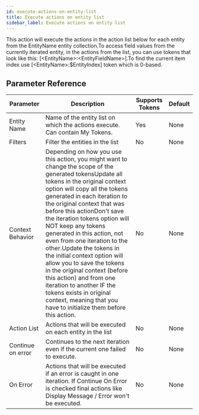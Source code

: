 ```yaml
---
id: execute-actions-on-entity-list
title: Execute actions on entity list
sidebar_label: Execute actions on entity list
---
```



This action will execute the actions in the action list below for each entity from the EntityName entity collection.To access field values from the currently iterated entity, in the actions from the list, you can use tokens that look like this: [&lt;EntityName&gt;:&lt;EntityFieldName&gt;].To find the current item index use [&lt;EntityName&gt;:$EntityIndex] token which is 0-based.

## Parameter Reference
| Parameter | Description | Supports Tokens | Default |
| -- | -- | -- | -- |
| Entity Name | Name of the entity list on which the actions execute. Can contain My Tokens. | Yes | None |
| Filters | Filter the entities in the list | No | None |
| Context Behavior | Depending on how you use this action, you might want to change the scope of the generated tokensUpdate all tokens in the original context option will copy all the tokens generated in each iteration to the original context that was before this actionDon't save the iteration tokens option will NOT keep any tokens generated in this action, not even from one iteration to the other.Update the tokens in the initial context option will allow you to save the tokens in the original context (before this action) and from one iteration to another IF the tokens exists in original context, meaning that you have to initialize them before this action. | No | None |
| Action List | Actions that will be executed on each entity in the list | No | None |
| Continue on error | Continues to the next iteration even if the current one failed to execute. | No | None |
| On Error | Actions that will be executed if an error is caught in one iteration. If Continue On Error is checked final actions like Display Message / Error won't be executed. | No | None |
